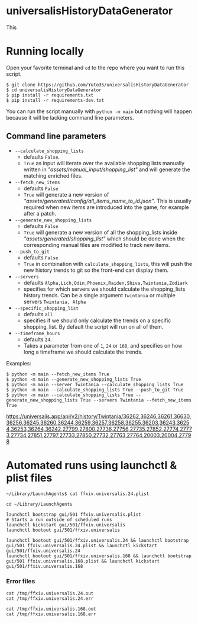 # universalisHistoryDataGenerator

This

# Running locally
Open your favorite terminal and `cd` to the repo where you want to run this script.
```
$ git clone https://github.com/Yuto3S/universalisHistoryDataGenerator
$ cd universalisHistoryDataGenerator
$ pip install -r requirements.txt
$ pip install -r requirements-dev.txt
```

You can run the script manually with `python -m main` but nothing will happen because it will be lacking command line parameters.

## Command line parameters
- `--calculate_shopping_lists`
  - defaults `False`.
  - `True` as input will iterate over the available shopping lists manually written in _"assets/manual_input/shopping_list"_ and will generate the matching enriched files.
- `--fetch_new_items`
  - defaults `False`
  - `True` will generate a new version of _"assets/generated/config/all_items_name_to_id.json"_. This is usually required when new items are introduced into the game, for example after a patch.
- `--generate_new_shopping_lists`
  - defaults `False`
  - `True` will generate a new version of all the shopping_lists inside _"assets/generated/shopping_list"_ which should be done when the corresponding manual files are modified to track new items.
- `--push_to_git`
  - defaults `False`
  - `True` in combination with `calculate_shopping_lists`, this will push the new history trends to git so the front-end can display them.
- `--servers`
  - defaults `Alpha,Lich,Odin,Phoenix,Raiden,Shiva,Twintania,Zodiark`
  - specifies for which servers we should calculate the shopping_lists history trends. Can be a single argument `Twintania` or multiple servers `Twintania, Alpha`
- `--specific_shopping_list`
  - defaults `all`
  - specifies if we should only calculate the trends on a specific shopping_list. By default the script will run on all of them.
- `--timeframe_hours`
  - defaults `24`.
  - Takes a parameter from one of `1`, `24` or `168`, and specifies on how long a timeframe we should calculate the trends.

Examples:
```
$ python -m main --fetch_new_items True
$ python -m main --generate_new_shopping_lists True
$ python -m main --server Twintania --calculate_shopping_lists True
$ python -m main --calculate_shopping_lists True --push_to_git True
$ python -m main --calculate_shopping_lists True --generate_new_shopping_lists True --servers Twintania --fetch_new_items True
```

https://universalis.app/api/v2/history/Twintania/36262,36246,36261,36630,36256,36245,36260,36244,36259,36257,36258,36255,36203,36243,36254,36253,36264,36242,27799,27800,27736,27756,27735,27852,27774,27773,27734,27851,27797,27733,27850,27732,27763,27764,20003,20004,27798

# Automated runs using launchctl & plist files
```
~/Library/LaunchAgents$ cat ffxiv.universalis.24.plist

cd ~/Library/LaunchAgents

launchctl bootstrap gui/501 ffxiv.universalis.plist
# Starts a run outside of scheduled runs
launchctl kickstart gui/501/ffxiv.universalis
launchctl bootout gui/501/ffxiv.universalis

launchctl bootout gui/501/ffxiv.universalis.24 && launchctl bootstrap gui/501 ffxiv.universalis.24.plist && launchctl kickstart gui/501/ffxiv.universalis.24
launchctl bootout gui/501/ffxiv.universalis.168 && launchctl bootstrap gui/501 ffxiv.universalis.168.plist && launchctl kickstart gui/501/ffxiv.universalis.168
```

### Error files
```
cat /tmp/ffxiv.universalis.24.out
cat /tmp/ffxiv.universalis.24.err

cat /tmp/ffxiv.universalis.168.out
cat /tmp/ffxiv.universalis.168.err
```
